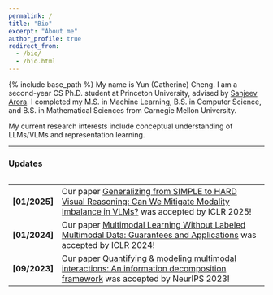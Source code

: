 ```yaml
---
permalink: /
title: "Bio"
excerpt: "About me"
author_profile: true
redirect_from: 
  - /bio/
  - /bio.html
---
```

{% include base_path %}
My name is Yun (Catherine) Cheng. I am a second-year CS Ph.D. student at Princeton University, advised by [Sanjeev Arora](https://www.cs.princeton.edu/~arora/). I completed my M.S. in Machine Learning, B.S. in Computer Science, and B.S. in Mathematical Sciences from Carnegie Mellon University.

My current research interests include conceptual understanding of LLMs/VLMs and representation learning.

<hr>

<h3 id="updates"><strong>Updates</strong></h3>
<style> table, tr, td { border: none; }</style>
<div style="height:250px;overflow:auto;border:0px;border-collapse: collapse;">
<table border="none" style="border:0px;border-collapse: collapse;" rules="none">
<colgroup><col span="1" style="width: 12%;"><col span="1" style="width: 88%;"></colgroup><tbody><tr><td>

<b> [01/2025]</b></td><td> Our paper <a href="https://arxiv.org/abs/2501.02669">Generalizing from SIMPLE to HARD Visual Reasoning: Can We Mitigate Modality Imbalance in VLMs?</a> was accepted by ICLR 2025!</td></tr><tr><td>
<b> [01/2024]</b></td><td> Our paper <a href="https://openreview.net/pdf?id=BrjLHbqiYs">Multimodal Learning Without Labeled Multimodal Data: Guarantees and Applications</a> was accepted by ICLR 2024!</td></tr><tr><td>
<b> [09/2023]</b></td><td> Our paper <a href="https://arxiv.org/abs/2302.12247">Quantifying & modeling multimodal interactions: An information decomposition framework</a> was accepted by NeurIPS 2023!</td></tr></tbody></table></div>